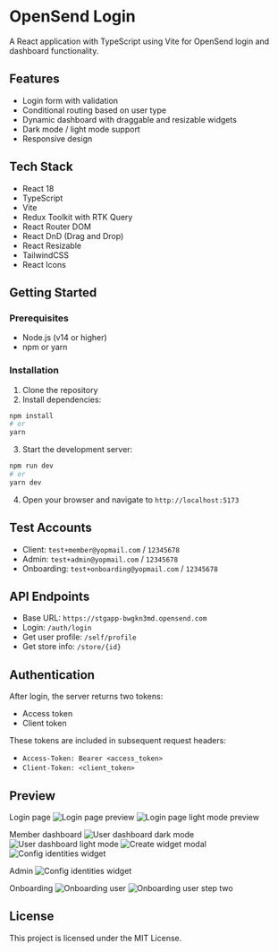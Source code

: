 # OpenSend Login

A React application with TypeScript using Vite for OpenSend login and dashboard functionality.

## Features

- Login form with validation
- Conditional routing based on user type
- Dynamic dashboard with draggable and resizable widgets
- Dark mode / light mode support
- Responsive design

## Tech Stack

- React 18
- TypeScript
- Vite
- Redux Toolkit with RTK Query
- React Router DOM
- React DnD (Drag and Drop)
- React Resizable
- TailwindCSS
- React Icons

## Getting Started

### Prerequisites

- Node.js (v14 or higher)
- npm or yarn

### Installation

1. Clone the repository
2. Install dependencies:

```bash
npm install
# or
yarn
```

3. Start the development server:

```bash
npm run dev
# or
yarn dev
```

4. Open your browser and navigate to `http://localhost:5173`

## Test Accounts

- Client: `test+member@yopmail.com` / `12345678`
- Admin: `test+admin@yopmail.com` / `12345678`
- Onboarding: `test+onboarding@yopmail.com` / `12345678`

## API Endpoints

- Base URL: `https://stgapp-bwgkn3md.opensend.com`
- Login: `/auth/login`
- Get user profile: `/self/profile`
- Get store info: `/store/{id}`

## Authentication

After login, the server returns two tokens:

- Access token
- Client token

These tokens are included in subsequent request headers:

- `Access-Token: Bearer <access_token>`
- `Client-Token: <client_token>`

## Preview

Login page
![Login page preview](./public/images/login-darkmode.png)
![Login page light mode preview](./public/images/login-light-mode.png)

Member dashboard
![User dashboard dark mode](./public/images/user-dashboard-darkmode.png)
![User dashboard light mode](./public/images/user-dashboard-light-mode.png)
![Create widget modal](./public/images/create-widget-modal.png)
![Config identities widget](./public/images/config-identities-widget.png)

Admin
![Config identities widget](./public/images/admin-manage-widget.png)

Onboarding
![Onboarding user](./public/images/onboarding-user.png)
![Onboarding user step two](./public/images/onboarding-user-step-two.png)

## License

This project is licensed under the MIT License.
